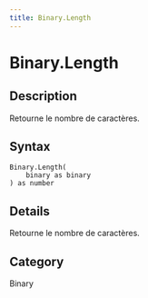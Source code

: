 ```yaml
---
title: Binary.Length
---
```


# Binary.Length


## Description

Retourne le nombre de caractères.


## Syntax

```powerquery
Binary.Length(
    binary as binary
) as number
```


## Details

Retourne le nombre de caractères.



## Category
Binary
